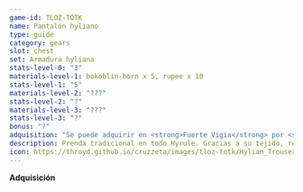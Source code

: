 ```yaml
---
game-id: TLOZ-TOTK
name: Pantalón hyliano
type: guide
category: gears
slot: chest
set: Armadura hyliana
stats-level-0: "3"
materials-level-1: bokoblin-horn x 5, rupee x 10
stats-level-1: "5"
materials-level-2: "???"
stats-level-2: "?"
materials-level-3: "???"
stats-level-3: "?"
bonus: "?"
adquisition: "Se puede adquirir en <strong>Fuerte Vigia</strong> por <strong>70</strong> {%include -rupee.html %}"
description: Prenda tradicional en todo Hyrule. Gracias a su tejido, resistente a la par que suave, resulta bastante cómoda.
icon: https://throyd.github.io/cruzzeta/images/tloz-totk/Hylian_Trousers_Icon.png
---
```

<strong>Adquisición</strong>


